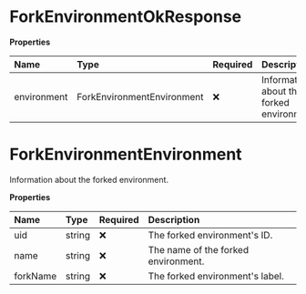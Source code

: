 # ForkEnvironmentOkResponse

**Properties**

| Name        | Type                       | Required | Description                               |
| :---------- | :------------------------- | :------- | :---------------------------------------- |
| environment | ForkEnvironmentEnvironment | ❌       | Information about the forked environment. |

# ForkEnvironmentEnvironment

Information about the forked environment.

**Properties**

| Name     | Type   | Required | Description                         |
| :------- | :----- | :------- | :---------------------------------- |
| uid      | string | ❌       | The forked environment's ID.        |
| name     | string | ❌       | The name of the forked environment. |
| forkName | string | ❌       | The forked environment's label.     |

<!-- This file was generated by liblab | https://liblab.com/ -->
